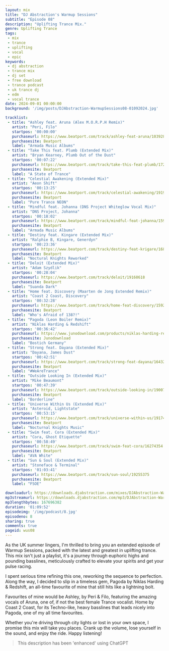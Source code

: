```yaml
---
layout: mix
title: "DJ Abstraction's Warmup Sessions"
subtitle: "Episode 08"
description: "Uplifting Trance Mix."
genre: Uplifting Trance
tags:
 - mix
 - trance
 - uplifting
 - vocal
 - epic
keywords:
 - dj abstraction
 - trance mix
 - dj set
 - free download
 - trance podcast
 - uk trance dj
 - edm
 - vocal trance
date: 2024-09-01 00:00:00
background: '/img/posts/DJAbstraction-WarmupSessions08-01092024.jpg'

tracklist:
 - title: "Ashley feat. Aruna (Alex M.O.R.P.H Remix)"
   artist: "Peri, Filo"
   startpos: '00:00:00'
   purchaseurl: https://www.beatport.com/track/ashley-feat-aruna/1039284
   purchasesite: Beatport
   label: "Armada Music Albums"
 - title: "Take This feat. Plumb (Extended Mix)"
   artist: "Bryan Kearney, Plumb Out of the Dust"
   startpos: '00:07:22'
   purchaseurl: https://www.beatport.com/track/take-this-feat-plumb/17210424
   purchasesite: Beatport
   label: "A State of Trance"
 - title: "Celestial Awakening (Extended Mix)"
   artist: "Aeon Shift"
   startpos: '00:13:25'
   purchaseurl: https://www.beatport.com/track/celestial-awakening/19197181
   purchasesite: Beatport
   label: "Pure Trance NEON"
 - title: "Mindful feat. Johanna (DNS Project Whiteglow Vocal Mix)"
   artist: "DNS Project, Johanna"
   startpos: '00:18:02'
   purchaseurl: https://www.beatport.com/track/mindful-feat-johanna/1599594
   purchasesite: Beatport
   label: "Armada Music Albums"
 - title: "Destiny feat. Kingare (Extended Mix)"
   artist: "Ralphie B, Kingare, Generdyn"
   startpos: '00:23:36'
   purchaseurl: https://www.beatport.com/track/destiny-feat-krigare/16815227
   purchasesite: Beatport
   label: "Noctural Knights Reworked"
 - title: "Deloit (Extended Mix)"
   artist: "Adam Szydlik"
   startpos: '00:28:04'
   purchaseurl: https://www.beatport.com/track/deloit/19168618
   purchasesite: Beatport
   label: "Suanda Dark"
 - title: "Home feat. Discovery (Maarten de Jong Extended Remix)"
   artist: "Coast 2 Coast, Discovery"
   startpos: '00:32:28'
   purchaseurl: https://www.beatport.com/track/home-feat-discovery/15928664
   purchasesite: Beatport
   label: "Who's Afraid of 138?!"
 - title: "Pagoda (Leon Boiler Remix)"
   artist: "Niklas Harding & Redshift"
   startpos: '00:36:42'
   purchaseurl: https://www.junodownload.com/products/niklas-harding-redshift-pagoda/1214871-02/?track_number=2
   purchasesite: Junodownload
   label: "Bostich Germany"
 - title: "Strong feat. Dayana (Extended Mix)"
   artist: "Dayana, James Dust"
   startpos: '00:42:51'
   purchaseurl: https://www.beatport.com/track/strong-feat-dayana/16432734
   purchasesite: Beatport
   label: "#WeAreTrance"
 - title: "Outside Looking In (Extended Mix)"
   artist: "Mike Beaumont"
   startpos: '00:47:39'
   purchaseurl: https://www.beatport.com/track/outside-looking-in/19007691
   purchasesite: Beatport
   label: "Borderline"
 - title: "Universe Within Us (Extended Mix)"
   artist: "Asteroid, Lightstate"
   startpos: '00:53:15'
   purchaseurl: https://www.beatport.com/track/universe-within-us/19174526
   purchasesite: Beatport
   label: "Nocturnal Knights Music"
 - title: "Swim feat. Cora (Extended Mix)"
   artist: "Cora, Ghost Etiquette"
   startpos: '00:58:49'
   purchaseurl: https://www.beatport.com/track/swim-feat-cora/16274354
   purchasesite: Beatport
   label: "AVA White"
 - title: "Sun & Soul (Extended Mix)"
   artist: "Stoneface & Terminal"
   startpos: '01:03:41'
   purchaseurl: https://www.beatport.com/track/sun-soul/19255375
   purchasesite: Beatport
   label: "FSOE"

downloadurl: https://downloads.djabstraction.com/mixes/DJAbstraction-WarmupSessions08-01092024.zip
mp3streamurl: https://downloads.djabstraction.com/mp3/DJAbstraction-WarmupSessions08-01092024.mp3
mp3lengthbytes: 167696382
duration: '01:09:52'
episodeimg: '/img/podcast/8.jpg'
episodeno: 8
sharing: true
comments: true
pageid: wus08
---
```

As the UK summer lingers, I'm thrilled to bring you an extended episode of Warmup Sessions, packed with the latest and greatest in uplifting trance. This mix isn't just a playlist, it's a journey through euphoric highs and pounding basslines, meticulously crafted to elevate your
spirits and get your pulse racing.

I spent serious time refining this one, reworking the sequence to perfection. Along the way, I decided to slip in a timeless gem, Pagoda by Niklas Harding & Redshift, an all-time favourite of mine that still hits like a lightning bolt.

Favourites of mine would be Ashley, by Peri & Filo, featuring the amazing vocals of Aruna, one of, if not the best female Trance vocalist. Home by Coast 2 Coast, for its Techno-like, heavy basslines that leads nicely into Pagoda, one of my all time favourites.

Whether you're driving through city lights or lost in your own space, I promise this mix will take you places. Crank up the volume, lose yourself in the sound, and enjoy the ride. Happy listening!

> This description has been 'enhanced' using ChatGPT